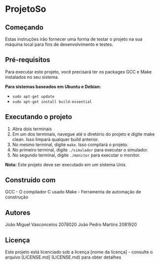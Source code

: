 # ProjetoSo

## Começando
Estas instruções irão fornecer uma forma de testar o projeto na sua máquina local para fins de desenvolvimento e testes.

## Pré-requisitos
Para executar este projeto, você precisará ter os packages GCC e Make instalados no seu sistema.

**Para sistemas baseados em Ubuntu e Debian:**

- `sudo apt-get update`
- `sudo apt-get install build-essential`

## Executando o projeto
1. Abra dois terminais
2. Em um dos terminais, navegue até o diretório do projeto e digite make clean. Isso limpará qualquer build anterior.
3. No mesmo terminal, digite `make`. Isso compilará o projeto.
4. No primeiro terminal, digite `./simulador` para executar o simulador.
5. No segundo terminal, digite `./monitor` para executar o monitor.

**Nota:** Este projeto deve ser executado em um sistema Unix.

## Construído com

GCC - O compilador C usado
Make - Ferramenta de automação de construção
## Autores

João Miguel Vasconcelos 2078020
João Pedro Martins 2081920
## Licença

Este projeto está licenciado sob a licença [nome da licença] - consulte o arquivo [LICENSE.md] (LICENSE.md) para obter detalhes

